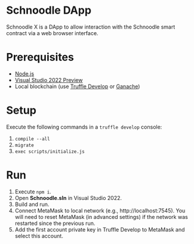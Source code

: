 # Schnoodle DApp
Schnoodle X is a DApp to allow interaction with the Schnoodle smart contract via a web browser interface.

# Prerequisites
- [Node.js](https://nodejs.org/)
- [Visual Studio 2022 Preview](https://visualstudio.microsoft.com/vs/preview/)
- Local blockchain (use [Truffle Develop](https://www.trufflesuite.com/docs/truffle/getting-started/using-truffle-develop-and-the-console#truffle-develop) or [Ganache](https://www.trufflesuite.com/ganache))

# Setup
Execute the following commands in a `truffle develop` console:
1. `compile --all`
1. `migrate`
1. `exec scripts/initialize.js`

# Run
1. Execute `npm i`.
1. Open **Schnoodle.sln** in Visual Studio 2022.
1. Build and run.
1. Connect MetaMask to local network (e.g., http://localhost:7545). You will need to reset MetaMask (in advanced settings) if the network was restarted since the previous run.
1. Add the first account private key in Truffle Develop to MetaMask and select this account.